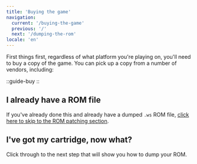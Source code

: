 ```yaml
---
title: 'Buying the game'
navigation:
  current: '/buying-the-game'
  previous: '/'
  next: '/dumping-the-rom'
locale: 'en'
---
```


First things first, regardless of what platform you're playing on, you'll need to buy a copy of the game. You can pick up a copy from a number of vendors, including:

::guide-buy
::

## I already have a ROM file
If you've already done this and already have a dumped `.ws` ROM file, [click here to skip to the ROM patching section](patching-the-rom).

## I've got my cartridge, now what?
Click through to the next step that will show you how to dump your ROM.